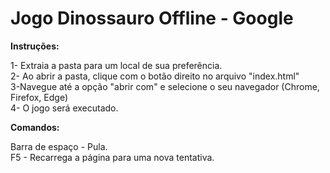# Jogo Dinossauro Offline - Google
**Instruções:**

1- Extraia a pasta para um local de sua preferência.          
2- Ao abrir a pasta, clique com o botão direito no arquivo "index.html"          
3-Navegue até a opção "abrir com" e selecione o seu navegador (Chrome, Firefox, Edge)          
4- O jogo será executado.       

**Comandos:**

Barra de espaço - Pula.         
F5 - Recarrega a página para uma nova tentativa.
